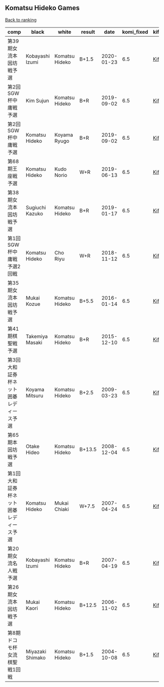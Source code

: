 ## Komatsu Hideko Games

[Back to ranking](../../index.md)




| **comp** | **black** | **white** | **result** | **date** | **komi_fixed** | **kifu** | 
| --- | --- | --- | --- | --- | --- | --- |
| 第39期女流本因坊戦予選 | Kobayashi Izumi | Komatsu Hideko | B+1.5 | 2020-01-23 | 6.5 | [Kifu](https://kifudepot.net/kifucontents.php?id=2qhZUCncBwv2u3Xgj7Z4Lg%3D%3D) | 
| 第2回SGW杯中庸戦予選 | Kim Sujun | Komatsu Hideko | B+R | 2019-09-02 | 6.5 | [Kifu](https://kifudepot.net/kifucontents.php?id=bzjqcSdcm3OtN66sqaVXPA%3D%3D) | 
| 第2回SGW杯中庸戦予選 | Komatsu Hideko | Koyama Ryugo | B+R | 2019-09-02 | 6.5 | [Kifu](https://kifudepot.net/kifucontents.php?id=m7T0lO78Rc9ZKgrq0EAEhQ%3D%3D) | 
| 第68期王座戦予選 | Komatsu Hideko | Kudo Norio | W+R | 2019-06-13 | 6.5 | [Kifu](https://kifudepot.net/kifucontents.php?id=NsQScRAyb0JQtk2n0FH9Fw%3D%3D) | 
| 第38期女流本因坊戦予選 | Sugiuchi Kazuko | Komatsu Hideko | B+R | 2019-01-17 | 6.5 | [Kifu](https://kifudepot.net/kifucontents.php?id=p2aADloyYAWQ1ud8gSM7TQ%3D%3D) | 
| 第1回SGW杯中庸戦予選2回戦 | Komatsu Hideko | Cho Riyu | W+R | 2018-11-12 | 6.5 | [Kifu](https://kifudepot.net/kifucontents.php?id=A0JJ87OJj7RWbZOUXjY0fQ%3D%3D) | 
| 第35期女流本因坊戦予選 | Mukai Kozue | Komatsu Hideko | B+5.5 | 2016-01-14 | 6.5 | [Kifu](https://kifudepot.net/kifucontents.php?id=XH9V%2Bjn7CpYddX%2FPVlZFGQ%3D%3D) | 
| 第41期棋聖戦予選 | Takemiya Masaki | Komatsu Hideko | B+R | 2015-12-10 | 6.5 | [Kifu](https://kifudepot.net/kifucontents.php?id=CJ6N03jmGNlcAXYUJ8eV5A%3D%3D) | 
| 第3回大和証券杯ネット囲碁レディース予選 | Koyama Mitsuru | Komatsu Hideko | B+2.5 | 2009-03-23 | 6.5 | [Kifu](https://kifudepot.net/kifucontents.php?id=y7zLXjKP12PuAYfS%2F2oFRw%3D%3D) | 
| 第65期本因坊戦予選 | Otake Hideo | Komatsu Hideko | B+13.5 | 2008-12-04 | 6.5 | [Kifu](https://kifudepot.net/kifucontents.php?id=vZqZsOh8fjgh1E%2B2hnRFOQ%3D%3D) | 
| 第1回大和証券杯ネット囲碁レディース予選 | Komatsu Hideko | Mukai Chiaki | W+7.5 | 2007-04-24 | 6.5 | [Kifu](https://kifudepot.net/kifucontents.php?id=pK0VSVnB4ot1OETkDqAZ9w%3D%3D) | 
| 第20期女流名人戦予選 | Kobayashi Izumi | Komatsu Hideko | B+R | 2007-04-19 | 6.5 | [Kifu](https://kifudepot.net/kifucontents.php?id=PF5Q4mkd5ELgzfocBSMM8g%3D%3D) | 
| 第26期女流本因坊戦予選 | Mukai Kaori | Komatsu Hideko | B+12.5 | 2006-11-02 | 6.5 | [Kifu](https://kifudepot.net/kifucontents.php?id=T6qfrFjPSQQV8Gjf%2BY1nKA%3D%3D) | 
| 第8期ドコモ杯女流棋聖戦1回戦 | Miyazaki Shimako | Komatsu Hideko | B+1.5 | 2004-10-08 | 6.5 | [Kifu](https://kifudepot.net/kifucontents.php?id=uWkPr%2Fpt5%2FOSokpNYujG%2BQ%3D%3D) |




